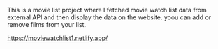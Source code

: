 This is a movie list project where I fetched movie watch list data from          
external API and then display the data on the website. yoou can add or remove films from your list.                                                                                                                        
 
https://moviewatchlist1.netlify.app/    
